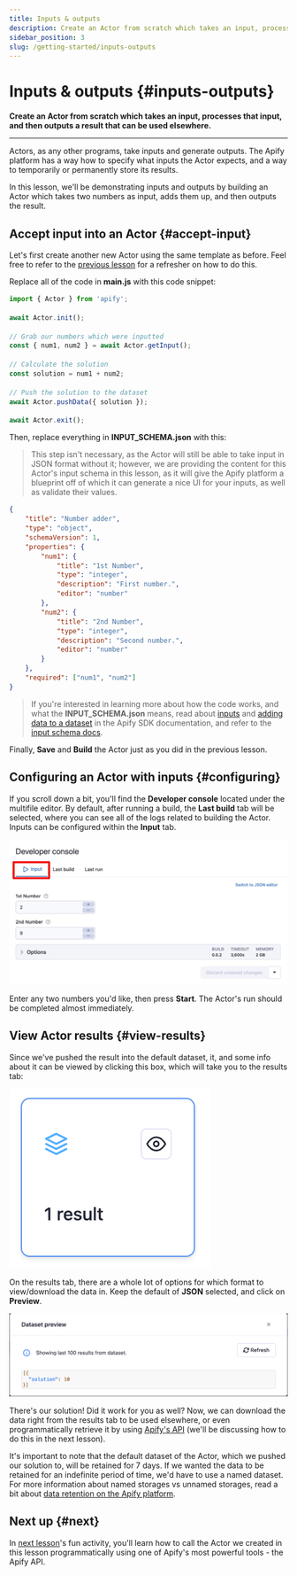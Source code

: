 ```yaml
---
title: Inputs & outputs
description: Create an Actor from scratch which takes an input, processes that input, and then outputs a result that can be used elsewhere.
sidebar_position: 3
slug: /getting-started/inputs-outputs
---
```


# Inputs & outputs {#inputs-outputs}

**Create an Actor from scratch which takes an input, processes that input, and then outputs a result that can be used elsewhere.**

---

Actors, as any other programs, take inputs and generate outputs. The Apify platform has a way how to specify what inputs the Actor expects, and a way to temporarily or permanently store its results.

In this lesson, we'll be demonstrating inputs and outputs by building an Actor which takes two numbers as input, adds them up, and then outputs the result.

## Accept input into an Actor {#accept-input}

Let's first create another new Actor using the same template as before. Feel free to refer to the [previous lesson](./creating_actors.md) for a refresher on how to do this.

Replace all of the code in **main.js** with this code snippet:

```js
import { Actor } from 'apify';

await Actor.init();

// Grab our numbers which were inputted
const { num1, num2 } = await Actor.getInput();

// Calculate the solution
const solution = num1 + num2;

// Push the solution to the dataset
await Actor.pushData({ solution });

await Actor.exit();
```

Then, replace everything in **INPUT_SCHEMA.json**  with this:

> This step isn't necessary, as the Actor will still be able to take input in JSON format without it; however, we are providing the content for this Actor's input schema in this lesson, as it will give the Apify platform a blueprint off of which it can generate a nice UI for your inputs, as well as validate their values.

```json
{
    "title": "Number adder",
    "type": "object",
    "schemaVersion": 1,
    "properties": {
        "num1": {
            "title": "1st Number",
            "type": "integer",
            "description": "First number.",
            "editor": "number"
        },
        "num2": {
            "title": "2nd Number",
            "type": "integer",
            "description": "Second number.",
            "editor": "number"
        }
    },
    "required": ["num1", "num2"]
}
```

> If you're interested in learning more about how the code works, and what the **INPUT_SCHEMA.json** means, read about [inputs](/sdk/js/docs/examples/accept-user-input) and [adding data to a dataset](/sdk/js/docs/examples/add-data-to-dataset) in the Apify SDK documentation, and refer to the [input schema docs](/platform/using-actors/development/actor-definition/input-schema/specification/v1#integer).

Finally, **Save** and **Build** the Actor just as you did in the previous lesson.

## Configuring an Actor with inputs {#configuring}

If you scroll down a bit, you'll find the **Developer console** located under the multifile editor. By default, after running a build, the **Last build** tab will be selected, where you can see all of the logs related to building the Actor. Inputs can be configured within the **Input** tab.

![Configuring inputs](./images/configure-inputs.jpg)

Enter any two numbers you'd like, then press **Start**. The Actor's run should be completed almost immediately.

## View Actor results {#view-results}

Since we've pushed the result into the default dataset, it, and some info about it can be viewed by clicking this box, which will take you to the results tab:

![Result box](./images/result-box.png)

On the results tab, there are a whole lot of options for which format to view/download the data in. Keep the default of **JSON** selected, and click on **Preview**.

![Dataset preview](./images/dataset-preview.png)

There's our solution! Did it work for you as well? Now, we can download the data right from the results tab to be used elsewhere, or even programmatically retrieve it by using [Apify's API](/api/v2) (we'll be discussing how to do this in the next lesson).

It's important to note that the default dataset of the Actor, which we pushed our solution to, will be retained for 7 days. If we wanted the data to be retained for an indefinite period of time, we'd have to use a named dataset. For more information about named storages vs unnamed storages, read a bit about [data retention on the Apify platform](/platform/core-concepts/storage/usage#data-retention).

## Next up {#next}

In [next lesson](./apify_api.md)'s fun activity, you'll learn how to call the Actor we created in this lesson programmatically using one of Apify's most powerful tools - the Apify API.
